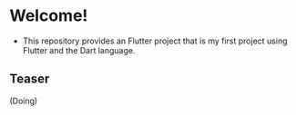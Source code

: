 # Welcome!

- This repository provides an Flutter project that is my first project using Flutter and the Dart language.


## Teaser

(Doing)
